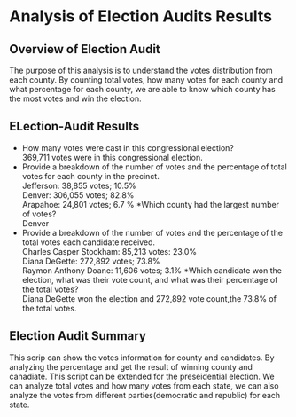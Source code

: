 # Analysis of Election Audits Results



## Overview of Election Audit
The purpose of this analysis is to understand the votes distribution from each county. By counting total votes, how many votes for each county and what percentage for each county, we are able to know which county has the most votes and win the election. 

## ELection-Audit Results
* How many votes were cast in this congressional election?\
369,711 votes were in this congressional election.
* Provide a breakdown of the number of votes and the percentage of total votes for each county in the precinct.\
Jefferson: 38,855 votes; 10.5%\
Denver: 306,055 votes; 82.8%\
Arapahoe: 24,801 votes; 6.7 %
*Which county had the largest number of votes?\
Denver
* Provide a breakdown of the number of votes and the percentage of the total votes each candidate received.\
Charles Casper Stockham: 85,213 votes: 23.0%\
Diana DeGette: 272,892 votes; 73.8%\
Raymon Anthony Doane: 11,606 votes; 3.1%
*Which candidate won the election, what was their vote count, and what was their percentage of the total votes?\
Diana DeGette won the election and 272,892 vote count,the 73.8% of the total votes.

## Election Audit Summary
This scrip can show the votes information for county and candidates. By analyzing the percentage and get the result of winning county and canadiate. This script can be extended for the preseidential election. We can analyze total votes and how many votes from each state, we can also analyze the votes from different parties(democratic and republic) for each state. 
